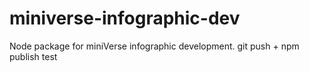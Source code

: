 # miniverse-infographic-dev
Node package for miniVerse infographic development.
git push + npm publish test
